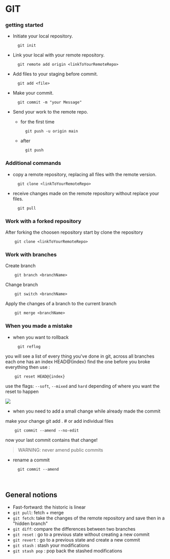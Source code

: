 # GIT
### getting started
- Initiate your local repository.

        git init

- Link your local with your remote repository.

        git remote add origin <linkToYourRemoteRepo>

- Add files to your staging before commit.

        git add <file>

- Make your commit.

        git commit -m "your Message"

- Send your work to the remote repo.

    - for the first time

            git push -u origin main

    - after

            git push



### Additional commands

- copy a remote repository, replacing all files with the remote version.

        git clone <linkToYourRemoteRepo>

- receive changes made on the remote repository without replace your files.

        git pull

### Work with a forked repository

After forking the choosen repository start by clone the repository

        git clone <linkToYourRemoteRepo>


### Work with branches

Create branch

        git branch <branchName>

Change branch

        git switch <branchName>

Apply the changes of a branch to the current branch

        git merge <branchName>


### When you made a mistake

- when you want to rollback <br>
        
        git reflog

you will see a list of every thing you've
done in git, across all branches <br>
each one has an index HEAD@{index}
find the one before you broke everything then use :
        
        git reset HEAD@{index}
use the flags: `--soft`, `--mixed` and `hard` depending of where you want the reset to happen

<img src="../Assets/reset.png"/>

<br>

- when you need to add a small change while already made the commit

make your change
        git add . # or add individual files

        git commit --amend --no-edit
now your last commit contains that change!
> WARNING: never amend public commits

- rename a commit

        git commit --amend

<br>

## General notions

- Fast-fortward: the historic is linear <br>
- `git pull`: fetch + merge <br>
- `git fetch`: take the changes of the remote repository and save then in a "hidden branch" <br>
- `git diff`: compare the differences between two branches
- `git reset` : go to a previous state without creating a new commit
- `git revert` : go to a previous state and create a new commit
- `git stash` : stash your modifications
- `git stash pop` : pop back the stashed modifications
